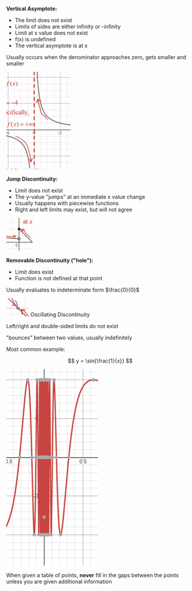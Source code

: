**Vertical Asymptote:**

- The limit does not exist
- Limits of sides are either infinity or -infinity
- Limit at x value does not exist
- f(x) is undefined
- The vertical asymptote is at x

Usually occurs when the denominator approaches zero, gets smaller and smaller

![](Unit-1-1.10-Types-of-Discontinuities-image1.png)

**Jump Discontinuity:**

- Limit does not exist
- The y-value "jumps" at an immediate x value change
- Usually happens with piecewise functions
- Right and left limits may exist, but will not agree

![](Unit-1-1.10-Types-of-Discontinuities-image2.png)

**Removable Discontinuity ("hole"):**

- Limit does exist
- Function is not defined at that point

Usually evaluates to indeterminate form $\frac{0}{0}$

![](Unit-1-1.10-Types-of-Discontinuities-image4.png)
Oscillating Discontinuity

Left/right and double-sided limits do not exist

"bounces" between two values, usually indefinitely

Most common example:

$$
y = \sin{\frac{1}{x}}
$$

![. ■لا4.wm توولإولإ ■ ■ و -سممم ىش■ ](Unit-1-1.10-Types-of-Discontinuities-image6.png)

When given a table of points, **never** fill in the gaps between the points unless you are given additional information
